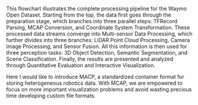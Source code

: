 This flowchart illustrates the complete processing pipeline for the Waymo Open Dataset. Starting from the top, the data first goes through the preparation stage, which branches into three parallel steps: TFRecord Parsing, MCAP Conversion, and Coordinate System Transformation. These processed data streams converge into Multi-sensor Data Processing, which further divides into three branches: LiDAR Point Cloud Processing, Camera Image Processing, and Sensor Fusion. All this information is then used for three perception tasks: 3D Object Detection, Semantic Segmentation, and Scene Classification. Finally, the results are presented and analyzed through Quantitative Evaluation and Interactive Visualization. 

Here I would like to introduce MACP, a standardized container format for storing heterogeneous robotics data. With MCAP, we are empowered to focus on more important visualization problems and avoid wasting precious time developing custom file formats.